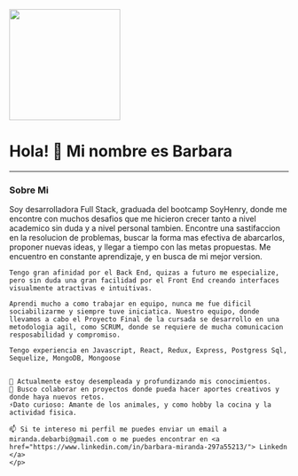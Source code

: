 <div aling="center">
    <img src="https://media.giphy.com/media/v1.Y2lkPTc5MGI3NjExZDNmY2Y5M2IwNjljZDNkYzc3ZjYxMGQ4ZWI3ODkwNGYwNzhiODE0NSZlcD12MV9pbnRlcm5hbF9naWZzX2dpZklkJmN0PWc/13HgwGsXF0aiGY/giphy.gif" alt="" width="200px" aling="center" >
    <h1 aling="center"> Hola! 👋 Mi nombre es Barbara </h1>
    <hr>
</div> 

<div>
    <h3 aling="center" font-style="italic">Sobre Mi</h3>
    <p aling="center"> 
    Soy desarrolladora Full Stack, graduada del bootcamp SoyHenry, donde me encontre con muchos desafios que me hicieron crecer tanto a nivel academico sin duda y a nivel personal tambien. 
    Encontre una sastifaccion en la resolucion de problemas, buscar la forma mas efectiva de abarcarlos, proponer nuevas ideas, y llegar a tiempo con las metas propuestas. Me encuentro en constante aprendizaje, y en busca de mi mejor version.

    Tengo gran afinidad por el Back End, quizas a futuro me especialize, pero sin duda una gran facilidad por el Front End creando interfaces visualmente atractivas e intuitivas.

    Aprendi mucho a como trabajar en equipo, nunca me fue dificil sociabilizarme y siempre tuve iniciatica. Nuestro equipo, donde llevamos a cabo el Proyecto Final de la cursada se desarrollo en una metodologia agil, como SCRUM, donde se requiere de mucha comunicacion resposabilidad y compromiso.

    Tengo experiencia en Javascript, React, Redux, Express, Postgress Sql, Sequelize, MongoDB, Mongoose 

   
    🌱 Actualmente estoy desempleada y profundizando mis conocimientos.
    👯 Busco colaborar en proyectos donde pueda hacer aportes creativos y donde haya nuevos retos.
    ⚡Dato curioso: Amante de los animales, y como hobby la cocina y la actividad fisica. 

    📫 Si te intereso mi perfil me puedes enviar un email a  miranda.debarbi@gmail.com o me puedes encontrar en <a href="https://www.linkedin.com/in/barbara-miranda-297a55213/"> Linkedn </a> 
    </p>
</div>


